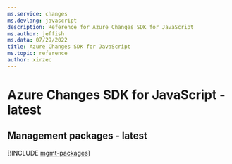 ```yaml
---
ms.service: changes
ms.devlang: javascript
description: Reference for Azure Changes SDK for JavaScript
ms.author: jeffish
ms.data: 07/29/2022
title: Azure Changes SDK for JavaScript
ms.topic: reference
author: xirzec
---
```

# Azure Changes SDK for JavaScript - latest

## Management packages - latest
[!INCLUDE [mgmt-packages](changes-mgmt-index.md)]
